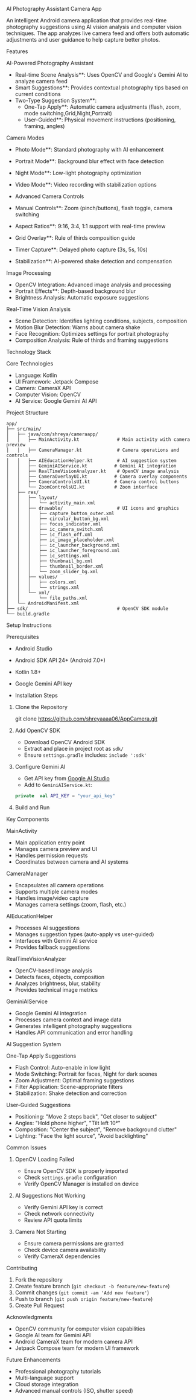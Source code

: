 ﻿AI Photography Assistant Camera App

An intelligent Android camera application that provides real-time photography suggestions using AI vision analysis and computer vision techniques. The app analyzes live camera feed and offers both automatic adjustments and user guidance to help capture better photos.

Features
 
AI-Powered Photography Assistant
- Real-time Scene Analysis**: Uses OpenCV and Google's Gemini AI to analyze camera feed
- Smart Suggestions**: Provides contextual photography tips based on current conditions
- Two-Type Suggestion System**:
    - One-Tap Apply**: Automatic camera adjustments (flash, zoom, mode switching,Grid,Night,Portrait)
    - User-Guided**: Physical movement instructions (positioning, framing, angles)

Camera Modes
- Photo Mode**: Standard photography with AI enhancement
- Portrait Mode**: Background blur effect with face detection
- Night Mode**: Low-light photography optimization
- Video Mode**: Video recording with stabilization options

- Advanced Camera Controls
- Manual Controls**: Zoom (pinch/buttons), flash toggle, camera switching
- Aspect Ratios**: 9:16, 3:4, 1:1 support with real-time preview
- Grid Overlay**: Rule of thirds composition guide
- Timer Capture**: Delayed photo capture (3s, 5s, 10s)
- Stabilization**: AI-powered shake detection and compensation

Image Processing

- OpenCV Integration: Advanced image analysis and processing
- Portrait Effects**: Depth-based background blur
- Brightness Analysis: Automatic exposure suggestions

Real-Time Vision Analysis
- Scene Detection: Identifies lighting conditions, subjects, composition
- Motion Blur Detection: Warns about camera shake
- Face Recognition: Optimizes settings for portrait photography
- Composition Analysis: Rule of thirds and framing suggestions

Technology Stack

Core Technologies
- Language: Kotlin
- UI Framework: Jetpack Compose
- Camera: CameraX API
- Computer Vision: OpenCV 
- AI Service: Google Gemini AI API



Project Structure

```
app/
├── src/main/
│   ├── java/com/shreya/cameraapp/
│   │   ├── MainActivity.kt              # Main activity with camera preview
│   │   ├── CameraManager.kt             # Camera operations and controls
│   │   ├── AIEducationHelper.kt         # AI suggestion system
│   │   ├── GeminiAIService.kt          # Gemini AI integration
│   │   ├── RealTimeVisionAnalyzer.kt    # OpenCV image analysis
│   │   ├── CameraOverlayUI.kt          # Camera overlay components
│   │   ├── CameraControlsUI.kt         # Camera control buttons
│   │   └── ZoomControlsUI.kt           # Zoom interface
│   ├── res/
│   │   ├── layout/
│   │   │   └── activity_main.xml
│   │   ├── drawable/                    # UI icons and graphics
│   │   │   ├── capture_button_outer.xml
│   │   │   ├── circular_button_bg.xml
│   │   │   ├── focus_indicator.xml
│   │   │   ├── ic_camera_switch.xml
│   │   │   ├── ic_flash_off.xml
│   │   │   ├── ic_image_placeholder.xml
│   │   │   ├── ic_launcher_background.xml
│   │   │   ├── ic_launcher_foreground.xml
│   │   │   ├── ic_settings.xml
│   │   │   ├── thumbnail_bg.xml
│   │   │   ├── thumbnail_border.xml
│   │   │   └── zoom_slider_bg.xml
│   │   ├── values/
│   │   │   ├── colors.xml
│   │   │   └── strings.xml
│   │   └── xml/
│   │       └── file_paths.xml
│   └── AndroidManifest.xml
├── sdk/                                 # OpenCV SDK module
└── build.gradle
```

 Setup Instructions

 Prerequisites
- Android Studio
- Android SDK API 24+ (Android 7.0+)
- Kotlin 1.8+
- Google Gemini API key

- Installation Steps

1. Clone the Repository
   
   git clone https://github.com/shreyaaaa06/AppCamera.git
   
   

2. Add OpenCV SDK
    - Download OpenCV Android SDK
    - Extract and place in project root as `sdk/`
    - Ensure `settings.gradle` includes: `include ':sdk'`

3. Configure Gemini AI
    - Get API key from [Google AI Studio](https://makersuite.google.com/app/apikey)
    - Add to `GeminiAIService.kt`:
   ```kotlin
   private  val API_KEY = "your_api_key"
   ```

4. Build and Run

Key Components

MainActivity
- Main application entry point
- Manages camera preview and UI
- Handles permission requests
- Coordinates between camera and AI systems
 
CameraManager
- Encapsulates all camera operations
- Supports multiple camera modes
- Handles image/video capture
- Manages camera settings (zoom, flash, etc.)
 
AIEducationHelper
- Processes AI suggestions
- Manages suggestion types (auto-apply vs user-guided)
- Interfaces with Gemini AI service
- Provides fallback suggestions

RealTimeVisionAnalyzer
- OpenCV-based image analysis
- Detects faces, objects, composition
- Analyzes brightness, blur, stability
- Provides technical image metrics

GeminiAIService
- Google Gemini AI integration
- Processes camera context and image data
- Generates intelligent photography suggestions
- Handles API communication and error handling

AI Suggestion System

One-Tap Apply Suggestions
- Flash Control: Auto-enable in low light
- Mode Switching: Portrait for faces, Night for dark scenes
- Zoom Adjustment: Optimal framing suggestions
- Filter Application: Scene-appropriate filters
- Stabilization: Shake detection and correction
 
User-Guided Suggestions
- Positioning: "Move 2 steps back", "Get closer to subject"
- Angles: "Hold phone higher", "Tilt left 10°"
- Composition: "Center the subject", "Remove background clutter"
- Lighting: "Face the light source", "Avoid backlighting"


 Common Issues

1. OpenCV Loading Failed
    - Ensure OpenCV SDK is properly imported
    - Check `settings.gradle` configuration
    - Verify OpenCV Manager is installed on device

2. AI Suggestions Not Working
    - Verify Gemini API key is correct
    - Check network connectivity
    - Review API quota limits

3. Camera Not Starting
    - Ensure camera permissions are granted
    - Check device camera availability
    - Verify CameraX dependencies

 Contributing

1. Fork the repository
2. Create feature branch (`git checkout -b feature/new-feature`)
3. Commit changes (`git commit -am 'Add new feature'`)
4. Push to branch (`git push origin feature/new-feature`)
5. Create Pull Request


Acknowledgments

- OpenCV community for computer vision capabilities
- Google AI team for Gemini API
- Android CameraX team for modern camera API
- Jetpack Compose team for modern UI framework

Future Enhancements

-  Professional photography tutorials
-  Multi-language support
-  Cloud storage integration
-  Advanced manual controls (ISO, shutter speed)


